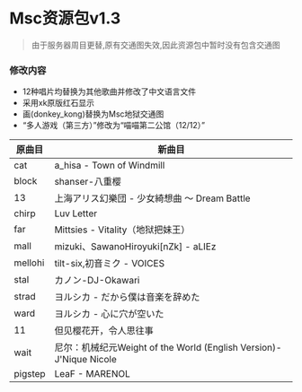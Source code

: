 # Msc资源包v1.3

> 由于服务器周目更替,原有交通图失效,因此资源包中暂时没有包含交通图

### 修改内容

- 12种唱片均替换为其他歌曲并修改了中文语言文件
- 采用xk原版红石显示
- 画(donkey_kong)替换为Msc地狱交通图
- “多人游戏（第三方）”修改为“喵喵第二公馆（12/12）”

| 原曲目  | 新曲目                                                             |
| ------- | ------------------------------------------------------------------ |
| cat     | a_hisa - Town of Windmill                                          |
| block   | shanser-八重樱                                                     |
| 13      | 上海アリス幻樂団 - 少女綺想曲 ～ Dream Battle                      |
| chirp   | Luv Letter                                                         |
| far     | Mittsies - Vitality（地狱把妹王）                                  |
| mall    | mizuki、SawanoHiroyuki[nZk] - aLIEz                                |
| mellohi | tilt-six,初音ミク - VOICES                                         |
| stal    | カノン-DJ-Okawari                                                  |
| strad   | ヨルシカ - だから僕は音楽を辞めた                                  |
| ward    | ヨルシカ - 心に穴が空いた                                          |
| 11      | 但见樱花开，令人思往事                                             |
| wait    | 尼尔：机械纪元Weight of the World (English Version)-J'Nique Nicole |
| pigstep | LeaF - MARENOL                                                     |